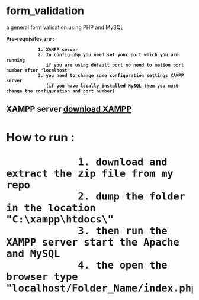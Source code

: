# form_validation
a general form validation using PHP and MySQL

<p>
        <b>Pre-requisites are :<b/>
        
                1. XAMPP server
                2. In config.php you need set your port which you are running
                   if you are using default port no need to metion port number after "localhost"
                3. you need to change some configuration settings XAMPP server
                   (if you have locally installed MySQL then you must change the configuration and port number)
<p/>
                
<h2>XAMPP server <a href="https://www.apachefriends.org/">download XAMPP<a/><h2/>

<p>
        <b>How to run : <b/>
                
                1. download and extract the zip file from my repo
                2. dump the folder in the location "C:\xampp\htdocs\"
                3. then run the XAMPP server start the Apache and MySQL 
                4. the open the browser type "localhost/Folder_Name/index.php"
<p/>
    

        
